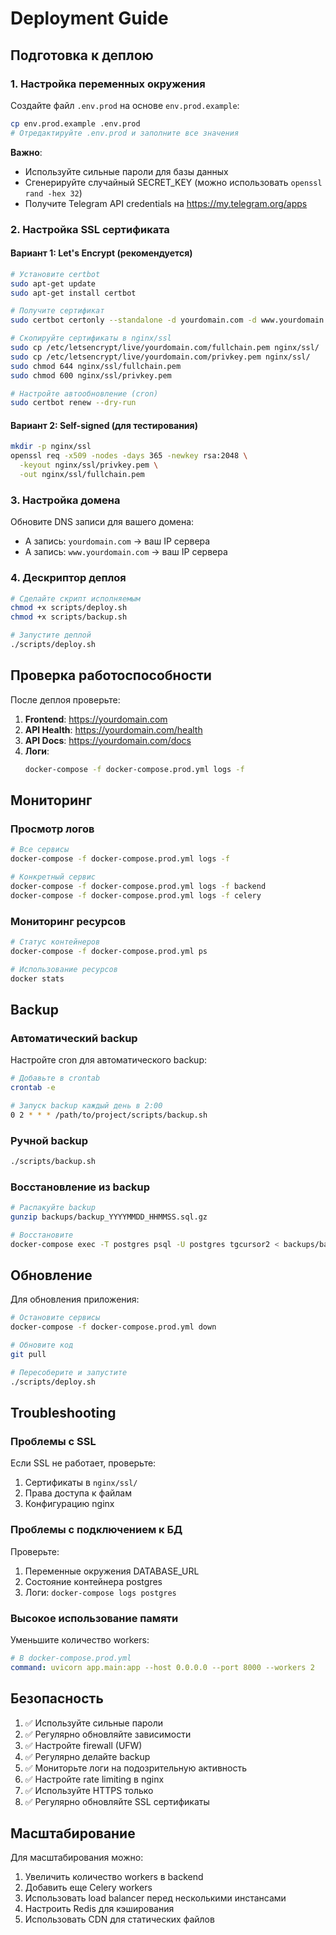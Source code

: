 # Deployment Guide

## Подготовка к деплою

### 1. Настройка переменных окружения

Создайте файл `.env.prod` на основе `env.prod.example`:

```bash
cp env.prod.example .env.prod
# Отредактируйте .env.prod и заполните все значения
```

**Важно**: 
- Используйте сильные пароли для базы данных
- Сгенерируйте случайный SECRET_KEY (можно использовать `openssl rand -hex 32`)
- Получите Telegram API credentials на https://my.telegram.org/apps

### 2. Настройка SSL сертификата

#### Вариант 1: Let's Encrypt (рекомендуется)

```bash
# Установите certbot
sudo apt-get update
sudo apt-get install certbot

# Получите сертификат
sudo certbot certonly --standalone -d yourdomain.com -d www.yourdomain.com

# Скопируйте сертификаты в nginx/ssl
sudo cp /etc/letsencrypt/live/yourdomain.com/fullchain.pem nginx/ssl/
sudo cp /etc/letsencrypt/live/yourdomain.com/privkey.pem nginx/ssl/
sudo chmod 644 nginx/ssl/fullchain.pem
sudo chmod 600 nginx/ssl/privkey.pem

# Настройте автообновление (cron)
sudo certbot renew --dry-run
```

#### Вариант 2: Self-signed (для тестирования)

```bash
mkdir -p nginx/ssl
openssl req -x509 -nodes -days 365 -newkey rsa:2048 \
  -keyout nginx/ssl/privkey.pem \
  -out nginx/ssl/fullchain.pem
```

### 3. Настройка домена

Обновите DNS записи для вашего домена:
- A запись: `yourdomain.com` -> ваш IP сервера
- A запись: `www.yourdomain.com` -> ваш IP сервера

### 4. Дескриптор деплоя

```bash
# Сделайте скрипт исполняемым
chmod +x scripts/deploy.sh
chmod +x scripts/backup.sh

# Запустите деплой
./scripts/deploy.sh
```

## Проверка работоспособности

После деплоя проверьте:

1. **Frontend**: https://yourdomain.com
2. **API Health**: https://yourdomain.com/health
3. **API Docs**: https://yourdomain.com/docs
4. **Логи**: 
   ```bash
   docker-compose -f docker-compose.prod.yml logs -f
   ```

## Мониторинг

### Просмотр логов

```bash
# Все сервисы
docker-compose -f docker-compose.prod.yml logs -f

# Конкретный сервис
docker-compose -f docker-compose.prod.yml logs -f backend
docker-compose -f docker-compose.prod.yml logs -f celery
```

### Мониторинг ресурсов

```bash
# Статус контейнеров
docker-compose -f docker-compose.prod.yml ps

# Использование ресурсов
docker stats
```

## Backup

### Автоматический backup

Настройте cron для автоматического backup:

```bash
# Добавьте в crontab
crontab -e

# Запуск backup каждый день в 2:00
0 2 * * * /path/to/project/scripts/backup.sh
```

### Ручной backup

```bash
./scripts/backup.sh
```

### Восстановление из backup

```bash
# Распакуйте backup
gunzip backups/backup_YYYYMMDD_HHMMSS.sql.gz

# Восстановите
docker-compose exec -T postgres psql -U postgres tgcursor2 < backups/backup_YYYYMMDD_HHMMSS.sql
```

## Обновление

Для обновления приложения:

```bash
# Остановите сервисы
docker-compose -f docker-compose.prod.yml down

# Обновите код
git pull

# Пересоберите и запустите
./scripts/deploy.sh
```

## Troubleshooting

### Проблемы с SSL

Если SSL не работает, проверьте:
1. Сертификаты в `nginx/ssl/`
2. Права доступа к файлам
3. Конфигурацию nginx

### Проблемы с подключением к БД

Проверьте:
1. Переменные окружения DATABASE_URL
2. Состояние контейнера postgres
3. Логи: `docker-compose logs postgres`

### Высокое использование памяти

Уменьшите количество workers:
```yaml
# В docker-compose.prod.yml
command: uvicorn app.main:app --host 0.0.0.0 --port 8000 --workers 2
```

## Безопасность

1. ✅ Используйте сильные пароли
2. ✅ Регулярно обновляйте зависимости
3. ✅ Настройте firewall (UFW)
4. ✅ Регулярно делайте backup
5. ✅ Мониторьте логи на подозрительную активность
6. ✅ Настройте rate limiting в nginx
7. ✅ Используйте HTTPS только
8. ✅ Регулярно обновляйте SSL сертификаты

## Масштабирование

Для масштабирования можно:
1. Увеличить количество workers в backend
2. Добавить еще Celery workers
3. Использовать load balancer перед несколькими инстансами
4. Настроить Redis для кэширования
5. Использовать CDN для статических файлов

